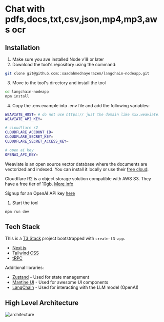 # Chat with pdfs,docs,txt,csv,json,mp4,mp3,aws ocr

## Installation

1. Make sure you ave installed Node v18 or later
2. Download the tool's repository using the command:

```bash
git clone git@github.com::saadahmednayerazem/langchain-nodeapp.git
```

3. Move to the tool's directory and install the tool

```bash
cd langchain-nodeapp
npm install
```

4. Copy the .env.example into .env file and add the following variables:

```bash
WEAVIATE_HOST= # do not use https:// just the domain like xxx.weaviate.network
WEAVIATE_API_KEY=

# cloudflare r2
CLOUDFLARE_ACCOUNT_ID=
CLOUDFLARE_SECRET_KEY=
CLOUDFLARE_SECRET_ACCESS_KEY=

# open ai key
OPENAI_API_KEY=
```

Weaviate is an open source vector database where the documents are vectorized and indexed. You can install it locally or use their [free cloud](https://console.weaviate.cloud/).

Cloudflare R2 is a object storage solution compatible with AWS S3. They have a free tier of 10gb. [More info](https://www.cloudflare.com/products/r2/)

Signup for an OpenAI API key [here](https://platform.openai.com/)

1. Start the tool

```bash
npm run dev
```

## Tech Stack

This is a [T3 Stack](https://create.t3.gg/) project bootstrapped with `create-t3-app`.

- [Next.js](https://nextjs.org)
- [Tailwind CSS](https://tailwindcss.com)
- [tRPC](https://trpc.io)

Additional libraries:

- [Zustand](https://github.com/pmndrs/zustand) - Used for state management
- [Mantine UI](https://mantine.dev) - Used for awesome UI components
- [LangChain](https://js.langchain.com/docs/) - Used for interacting with the LLM model (OpenAI)

## High Level Architecture

![architecture](https://user-images.githubusercontent.com/4984377/233864756-ae1fc84b-2c64-490f-892f-022bd1c1a8b7.png)